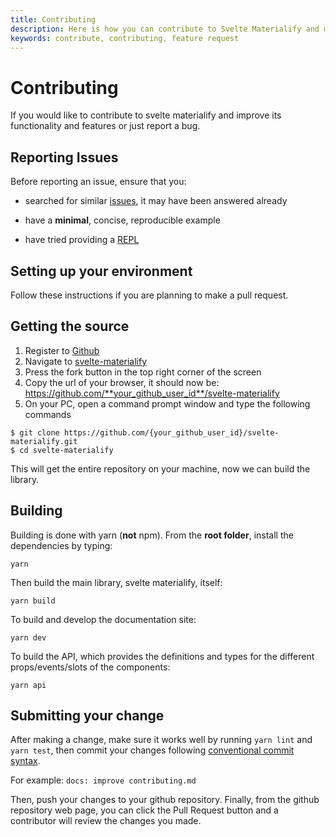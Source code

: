 ```yaml
---
title: Contributing
description: Here is how you can contribute to Svelte Materialify and make the world a better place.
keywords: contribute, contributing, feature request
---
```


# Contributing

If you would like to contribute to svelte materialify and improve its functionality and features or just report a bug.

## Reporting Issues

Before reporting an issue, ensure that you:

- searched for similar [issues](https://github.com/TheComputerM/svelte-materialify/issues), it may have been answered already

- have a **minimal**, concise, reproducible example

- have tried providing a [REPL](https://svelte.dev/repl/9982308600f043f3aeb43fb3b17f35b5?version=3.37.0)

## Setting up your environment

Follow these instructions if you are planning to make a pull request.

## Getting the source

1.  Register to [Github](https://github.com/)
2.  Navigate to [svelte-materialify](https://github.com/TheComputerM/svelte-materialify)
3.  Press the fork button in the top right corner of the screen
4.  Copy the url of your browser, it should now be: https://github.com/**your_github_user_id**/svelte-materialify
5.  On your PC, open a command prompt window and type the following commands

```shell
$ git clone https://github.com/{your_github_user_id}/svelte-materialify.git
$ cd svelte-materialify
```

This will get the entire repository on your machine, now we can build the library.

## Building

Building is done with yarn (**not** npm).
From the **root folder**, install the dependencies by typing:

```shell
yarn
```

Then build the main library, svelte materialify, itself:

```shell
yarn build
```

To build and develop the documentation site:

```shell
yarn dev
```

To build the API, which provides the definitions and types for the different props/events/slots of the components:

```shell
yarn api
```

## Submitting your change

After making a change, make sure it works well by running `yarn lint` and `yarn test`, then commit your changes following [conventional commit syntax](https://github.com/conventional-changelog/commitlint/#what-is-commitlint).

For example:
`docs: improve contributing.md`

Then, push your changes to your github repository.
Finally, from the github repository web page, you can click the Pull Request button and a contributor will review the changes you made.
